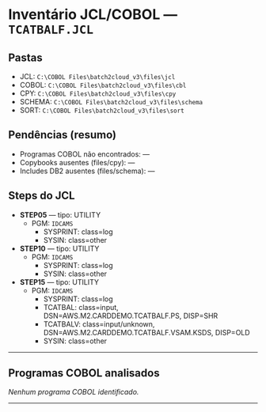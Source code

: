 # Inventário JCL/COBOL — `TCATBALF.JCL`

## Pastas
- JCL: `C:\COBOL Files\batch2cloud_v3\files\jcl`
- COBOL: `C:\COBOL Files\batch2cloud_v3\files\cbl`
- CPY: `C:\COBOL Files\batch2cloud_v3\files\cpy`
- SCHEMA: `C:\COBOL Files\batch2cloud_v3\files\schema`
- SORT: `C:\COBOL Files\batch2cloud_v3\files\sort`

## Pendências (resumo)
- Programas COBOL não encontrados: —
- Copybooks ausentes (files/cpy): —
- Includes DB2 ausentes (files/schema): —

## Steps do JCL
- **STEP05** — tipo: UTILITY  
  - PGM: `IDCAMS`
    - SYSPRINT: class=log
    - SYSIN: class=other
- **STEP10** — tipo: UTILITY  
  - PGM: `IDCAMS`
    - SYSPRINT: class=log
    - SYSIN: class=other
- **STEP15** — tipo: UTILITY  
  - PGM: `IDCAMS`
    - SYSPRINT: class=log
    - TCATBAL: class=input, DSN=AWS.M2.CARDDEMO.TCATBALF.PS, DISP=SHR
    - TCATBALV: class=input/unknown, DSN=AWS.M2.CARDDEMO.TCATBALF.VSAM.KSDS, DISP=OLD
    - SYSIN: class=other

---
## Programas COBOL analisados
_Nenhum programa COBOL identificado._

---